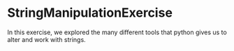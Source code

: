 # StringManipulationExercise
In this exercise, we explored the many different tools that python gives us to alter and work with strings.
